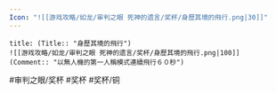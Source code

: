 ```yaml
---
Icon: "![[游戏攻略/如龙/审判之眼 死神的遗言/奖杯/身歷其境的飛行.png|30]]"
---
```

```ad-common-bronze-trophy
title: (Title:: "身歷其境的飛行")
![[游戏攻略/如龙/审判之眼 死神的遗言/奖杯/身歷其境的飛行.png|100]]
(Comment:: "以無人機的第一人稱模式連續飛行６０秒")
```

#审判之眼/奖杯 #奖杯 #奖杯/铜
